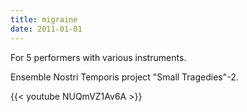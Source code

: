 ```yaml
---
title: migraine
date: 2011-01-01
---
```

For 5 performers with various instruments.

Ensemble Nostri Temporis project "Small Tragedies"-2.

{{< youtube NUQmVZ1Av6A >}}

